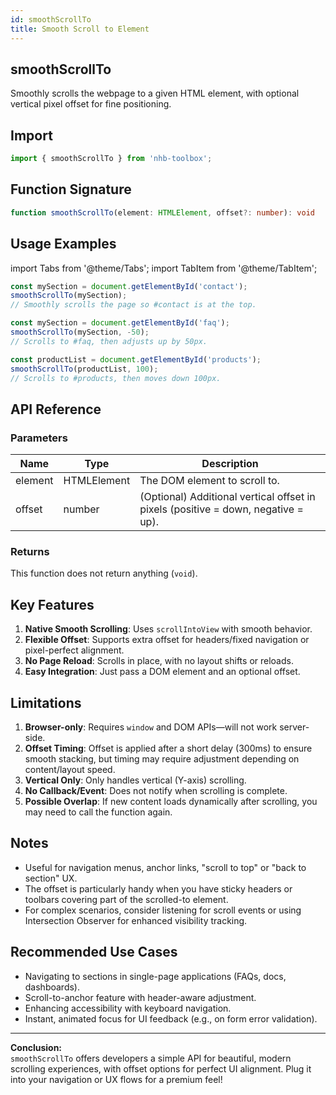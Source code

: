 ```yaml
---
id: smoothScrollTo
title: Smooth Scroll to Element
---
```


## smoothScrollTo

Smoothly scrolls the webpage to a given HTML element, with optional vertical pixel offset for fine positioning.

## Import

```typescript
import { smoothScrollTo } from 'nhb-toolbox';
```

## Function Signature

```typescript
function smoothScrollTo(element: HTMLElement, offset?: number): void
```

## Usage Examples

import Tabs from '@theme/Tabs';
import TabItem from '@theme/TabItem';

<Tabs>
<TabItem value="Basic" label="Basic">

```typescript
const mySection = document.getElementById('contact');
smoothScrollTo(mySection);
// Smoothly scrolls the page so #contact is at the top.
```

</TabItem>
<TabItem value="With Offset" label="With Offset">

```typescript
const mySection = document.getElementById('faq');
smoothScrollTo(mySection, -50);
// Scrolls to #faq, then adjusts up by 50px.
```

</TabItem>
<TabItem value="Scroll Down Extra" label="Positive Offset">

```typescript
const productList = document.getElementById('products');
smoothScrollTo(productList, 100);
// Scrolls to #products, then moves down 100px.
```

</TabItem>
</Tabs>

## API Reference

### Parameters

| Name    | Type         | Description                                                                           |
| ------- | ------------ | ------------------------------------------------------------------------------------- |
| element | HTMLElement  | The DOM element to scroll to.                                                         |
| offset  | number       | (Optional) Additional vertical offset in pixels (positive = down, negative = up).     |

### Returns

This function does not return anything (`void`).

## Key Features

1. **Native Smooth Scrolling**: Uses `scrollIntoView` with smooth behavior.
2. **Flexible Offset**: Supports extra offset for headers/fixed navigation or pixel-perfect alignment.
3. **No Page Reload**: Scrolls in place, with no layout shifts or reloads.
4. **Easy Integration**: Just pass a DOM element and an optional offset.

## Limitations

1. **Browser-only**: Requires `window` and DOM APIs—will not work server-side.
2. **Offset Timing**: Offset is applied after a short delay (300ms) to ensure smooth stacking, but timing may require adjustment depending on content/layout speed.
3. **Vertical Only**: Only handles vertical (Y-axis) scrolling.
4. **No Callback/Event**: Does not notify when scrolling is complete.
5. **Possible Overlap**: If new content loads dynamically after scrolling, you may need to call the function again.

## Notes

- Useful for navigation menus, anchor links, "scroll to top" or "back to section" UX.
- The offset is particularly handy when you have sticky headers or toolbars covering part of the scrolled-to element.
- For complex scenarios, consider listening for scroll events or using Intersection Observer for enhanced visibility tracking.

## Recommended Use Cases

- Navigating to sections in single-page applications (FAQs, docs, dashboards).
- Scroll-to-anchor feature with header-aware adjustment.
- Enhancing accessibility with keyboard navigation.
- Instant, animated focus for UI feedback (e.g., on form error validation).

---

**Conclusion:**  
`smoothScrollTo` offers developers a simple API for beautiful, modern scrolling experiences, with offset options for perfect UI alignment. Plug it into your navigation or UX flows for a premium feel!
